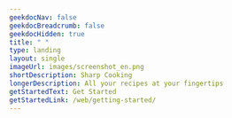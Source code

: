 ```yaml
---
geekdocNav: false
geekdocBreadcrumb: false
geekdocHidden: true
title: " "
type: landing
layout: single
imageUrl: images/screenshot_en.png
shortDescription: Sharp Cooking
longerDescription: All your recipes at your fingertips
getStartedText: Get Started
getStartedLink: /web/getting-started/
---
```

